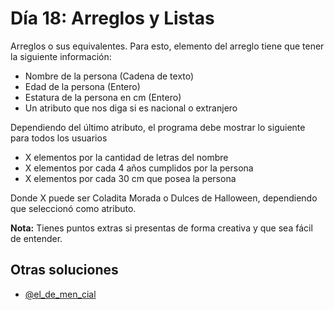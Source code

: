 # Día 18: Arreglos y Listas

Arreglos o sus equivalentes. Para esto, elemento del arreglo tiene que tener la siguiente información:

- Nombre de la persona (Cadena de texto)
- Edad de la persona (Entero)
- Estatura de la persona en cm (Entero)
- Un atributo que nos diga si es nacional o extranjero

Dependiendo del último atributo, el programa debe mostrar lo siguiente para todos los usuarios

- X elementos por la cantidad de letras del nombre
- X elementos por cada 4 años cumplidos por la persona
- X elementos por cada 30 cm que posea la persona

Donde X puede ser Coladita Morada o Dulces de Halloween, dependiendo que seleccionó como atributo.

**Nota:** Tienes puntos extras si presentas de forma creativa y que sea fácil de entender.

## Otras soluciones

- [@el_de_men_cial](https://www.instagram.com/p/CkMcSKuLvGJ/)
